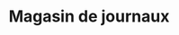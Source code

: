 ---
title: "Magasin de journaux"
url: /villenueve-les-avignon/magasin-de-journaux/
shop: marchand de journaux
---